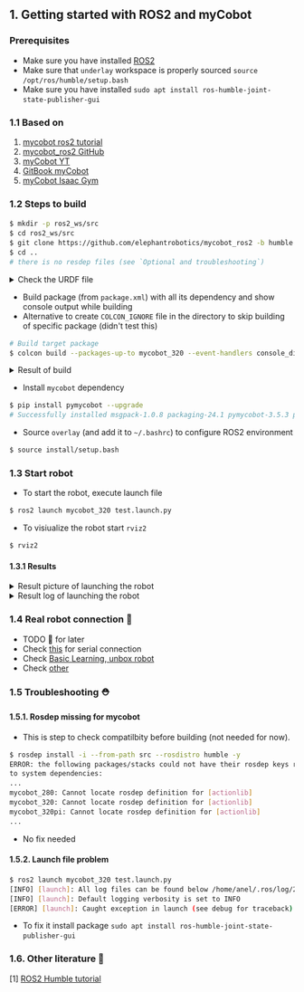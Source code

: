 ## 1. Getting started with ROS2 and myCobot

### Prerequisites
- Make sure you have installed [ROS2](0_ros2_getting_started.md)
- Make sure that `underlay` workspace is properly sourced `source /opt/ros/humble/setup.bash`
- Make sure you have installed `sudo apt install ros-humble-joint-state-publisher-gui`

### 1.1 Based on
1. [mycobot ros2 tutorial](https://docs.elephantrobotics.com/docs/gitbook-en/12-ApplicationBaseROS/12.2-ROS2/12.2.1-ROS2%E7%9A%84%E5%AE%89%E8%A3%85.html)
2. [mycobot_ros2 GitHub](https://github.com/elephantrobotics/mycobot_ros2)
3. [myCobot YT](https://www.youtube.com/watch?v=-Jo_IJ8RaXc)
4. [GitBook myCobot](https://docs.elephantrobotics.com/docs/gitbook-en/)
5. [myCobot Isaac Gym](https://www.hackster.io/Elephant-Robotics-Official/mycobot-gripping-task-reinforcement-learning-with-isaac-gym-5621db)

### 1.2 Steps to build
```bash
$ mkdir -p ros2_ws/src
$ cd ros2_ws/src
$ git clone https://github.com/elephantrobotics/mycobot_ros2 -b humble --depth 1
$ cd ..
# there is no resdep files (see `Optional and troubleshooting`)
```
<details closed>
<summary> Check the URDF file </summary>
- Use `check_urdf` utility to check parsing of XML file of `.urdf` file
```bash
$ check_urdf urdf/mycobot_320_pi_2022.urdf 
robot name is: mycobot_320pi
---------- Successfully Parsed XML ---------------
root Link: base has 1 child(ren)
    child(1):  link1
        child(1):  link2
            child(1):  link3
                child(1):  link4
                    child(1):  link5
                        child(1):  link6

```
- Use `urdf_tutorial` ROS package to start the `.urdf` file - NOT important  - bug 🐛 ❌ fixed 💻
```bash
$ sudo apt-get install ros-${ROS_DISTRO}-urdf-tutorial
$ ros2 launch urdf_tutorial display.launch.py model:=/home/anel/GitHub/pick_and_place_ros/ros2_ws/src/mycobot_ros2/mycobot_description/urdf/mycobot_320_m5_2022/mycobot_320_m5_2022.urdf
[INFO] [launch]: All log files can be found below /home/anel/.ros/log/2024-10-13-10-05-18-532420-anel-18124
[INFO] [launch]: Default logging verbosity is set to INFO
[INFO] [robot_state_publisher-1]: process started with pid [18126]
[INFO] [joint_state_publisher_gui-2]: process started with pid [18128]
[INFO] [rviz2-3]: process started with pid [18130]
[robot_state_publisher-1] [INFO] [1728806718.885357636] [robot_state_publisher]: got segment base
[robot_state_publisher-1] [INFO] [1728806718.885452194] [robot_state_publisher]: got segment link1
[robot_state_publisher-1] [INFO] [1728806718.885460760] [robot_state_publisher]: got segment link2
[robot_state_publisher-1] [INFO] [1728806718.885466230] [robot_state_publisher]: got segment link3
[robot_state_publisher-1] [INFO] [1728806718.885470919] [robot_state_publisher]: got segment link4
[robot_state_publisher-1] [INFO] [1728806718.885475608] [robot_state_publisher]: got segment link5
[robot_state_publisher-1] [INFO] [1728806718.885480186] [robot_state_publisher]: got segment link6
[joint_state_publisher_gui-2] [INFO] [1728806719.467995466] [joint_state_publisher]: Waiting for robot_description to be published on the robot_description topic...
[joint_state_publisher_gui-2] [INFO] [1728806719.475423519] [joint_state_publisher]: Centering
[joint_state_publisher_gui-2] [INFO] [1728806719.539369567] [joint_state_publisher]: Centering
[rviz2-3] [INFO] [1728806719.600012480] [rviz2]: Stereo is NOT SUPPORTED
[rviz2-3] [INFO] [1728806719.600101668] [rviz2]: OpenGl version: 4.6 (GLSL 4.6)
[rviz2-3] [INFO] [1728806719.648563810] [rviz2]: Stereo is NOT SUPPORTED
```
Picture of error:
![alt text](error_urdf_tutorial_package.png)

- To solve it we must change name of the parent `base` to `base_link` in `urdf` file
```bash
# Launch file https://github.com/ros/urdf_tutorial/tree/ros1/launch
$ ros2 launch urdf_tutorial display.launch.py -s
Arguments (pass arguments as '<name>:=<value>'):
    'gui':
        Flag to enable joint_state_publisher_gui. Valid choices are: ['true', 'false']
        (default: 'true')

    'rvizconfig':
        Absolute path to rviz config file
        (default: LocalVar('FindPackageShare(pkg='urdf_tutorial') + 'rviz' + 'urdf.rviz''))

    'model':
        Path to robot urdf file relative to urdf_tutorial package
        (default: '<launch.substitutions.path_join_substitution.PathJoinSubstitution object at 0x742f329dc490>')

    'jsp_gui':
        Flag to enable joint_state_publisher_gui. Valid choices are: ['true', 'false']
        (default: 'true')

    'rviz_config':
        Absolute path to rviz config file
        (default: LocalVar('FindPackageShare(pkg='urdf_launch') + 'config' + 'urdf.rviz''))

    'urdf_package':
        The package where the robot description is located

    'urdf_package_path':
        The path to the robot description relative to the package root

```
Bug fixed
![alt text](solved_error_urdf_tutorial_package.png)
</details>

- Build package (from `package.xml`) with all its dependency and show console output while building
- Alternative to create `COLCON_IGNORE` file in the directory to skip building of specific package (didn't test this)
```bash
# Build target package
$ colcon build --packages-up-to mycobot_320 --event-handlers console_direct+
```

  <details closed>
  <summary> Result of build </summary>
  <br>

  ```bash
  # Output
  Installing camera_display script to /home/anel/GitHub/pick_and_place_ros/ros2_ws/install/mycobot_320/lib/mycobot_320
  Installing detect_marker script to /home/anel/GitHub/pick_and_place_ros/ros2_ws/install/mycobot_320/lib/mycobot_320
  Installing follow_display script to /home/anel/GitHub/pick_and_place_ros/ros2_ws/install/mycobot_320/lib/mycobot_320
  Installing following_marker script to /home/anel/GitHub/pick_and_place_ros/ros2_ws/install/mycobot_320/lib/mycobot_320
  Installing listen_real script to /home/anel/GitHub/pick_and_place_ros/ros2_ws/install/mycobot_320/lib/mycobot_320
  Installing listen_real_of_topic script to /home/anel/GitHub/pick_and_place_ros/ros2_ws/install/mycobot_320/lib/mycobot_320
  Installing opencv_camera script to /home/anel/GitHub/pick_and_place_ros/ros2_ws/install/mycobot_320/lib/mycobot_320
  Installing simple_gui script to /home/anel/GitHub/pick_and_place_ros/ros2_ws/install/mycobot_320/lib/mycobot_320
  Installing slider_control script to /home/anel/GitHub/pick_and_place_ros/ros2_ws/install/mycobot_320/lib/mycobot_320
  Installing teleop_keyboard script to /home/anel/GitHub/pick_and_place_ros/ros2_ws/install/mycobot_320/lib/mycobot_320
  writing list of installed files to '/home/anel/GitHub/pick_and_place_ros/ros2_ws/build/mycobot_320/install.log'
  Finished <<< mycobot_320 [1.03s]           

  Summary: 4 packages finished [10.9s]

  # Check directories
  $ ll
  total 24
  drwxrwxr-x 6 anel anel 4096 Oct  5 16:21 ./
  drwxrwxr-x 4 anel anel 4096 Oct  5 15:50 ../
  drwxrwxr-x 6 anel anel 4096 Oct  5 16:22 build/
  drwxrwxr-x 6 anel anel 4096 Oct  5 16:22 install/
  drwxrwxr-x 3 anel anel 4096 Oct  5 16:21 log/
  drwxrwxr-x 3 anel anel 4096 Oct  5 15:51 src/
  ```
  </details>



- Install `mycobot` dependency
```bash
$ pip install pymycobot --upgrade
# Successfully installed msgpack-1.0.8 packaging-24.1 pymycobot-3.5.3 pyserial-3.5 python-can-4.4.2 wrapt-1.16.0
```
- Source `overlay` (and add it to `~/.bashrc`) to configure ROS2 environment
```bash
$ source install/setup.bash
```

### 1.3 Start robot
- To start the robot, execute launch file
```bash
$ ros2 launch mycobot_320 test.launch.py
```

- To visiualize the robot start `rviz2`
```bash
$ rviz2
```

#### 1.3.1 Results
<details closed>
<summary> Result picture of launching the robot </summary>
<br>

![alt cobot](myCobotRviz.png)
</details>

<details closed>
<summary> Result log of launching the robot </summary>
<br>

```bash
$ ros2 launch mycobot_320 test.launch.py
[INFO] [launch]: All log files can be found below /home/anel/.ros/log/2024-10-05-16-52-33-598578-anel-27721
[INFO] [launch]: Default logging verbosity is set to INFO
[INFO] [robot_state_publisher-1]: process started with pid [27723]
[INFO] [joint_state_publisher_gui-2]: process started with pid [27725]
[INFO] [rviz2-3]: process started with pid [27727]
[robot_state_publisher-1] [INFO] [1728139953.868858638] [robot_state_publisher]: got segment base
[robot_state_publisher-1] [INFO] [1728139953.868971142] [robot_state_publisher]: got segment link1
[robot_state_publisher-1] [INFO] [1728139953.868985669] [robot_state_publisher]: got segment link2
[robot_state_publisher-1] [INFO] [1728139953.868999516] [robot_state_publisher]: got segment link3
[robot_state_publisher-1] [INFO] [1728139953.869009174] [robot_state_publisher]: got segment link4
[robot_state_publisher-1] [INFO] [1728139953.869019614] [robot_state_publisher]: got segment link5
[robot_state_publisher-1] [INFO] [1728139953.869027940] [robot_state_publisher]: got segment link6
[rviz2-3] [INFO] [1728139954.542204804] [rviz2]: Stereo is NOT SUPPORTED
[rviz2-3] [INFO] [1728139954.542377282] [rviz2]: OpenGl version: 4.6 (GLSL 4.6)
[rviz2-3] [INFO] [1728139954.613967999] [rviz2]: Stereo is NOT SUPPORTED
[joint_state_publisher_gui-2] [INFO] [1728139954.786821033] [joint_state_publisher]: Waiting for robot_description to be published on the robot_description topic...
[joint_state_publisher_gui-2] [INFO] [1728139954.798732051] [joint_state_publisher]: Centering
[joint_state_publisher_gui-2] [INFO] [1728139954.884827043] [joint_state_publisher]: Centering
```
</details>


### 1.4 Real robot connection 💁
- TODO 💁 for later
- Check [this](https://docs.elephantrobotics.com/docs/gitbook-en/12-ApplicationBaseROS/12.2-ROS2/12.2.4-rviz%E4%BB%8B%E7%BB%8D%E5%8F%8A%E4%BD%BF%E7%94%A8/) for serial connection 
- Check [Basic Learning, unbox robot](https://www.youtube.com/watch?app=desktop&v=WPDMkrLcMIE)
- Check [other](https://www.youtube.com/watch?app=desktop&v=yhFuFvxx8aI)


### 1.5 Troubleshooting ⛑️

#### 1.5.1. Rosdep missing  for mycobot
- This is step to check compatilbity before building (not needed for now).
```bash
$ rosdep install -i --from-path src --rosdistro humble -y
ERROR: the following packages/stacks could not have their rosdep keys resolved
to system dependencies:
...
mycobot_280: Cannot locate rosdep definition for [actionlib]
mycobot_320: Cannot locate rosdep definition for [actionlib]
mycobot_320pi: Cannot locate rosdep definition for [actionlib]
...
```
- No fix needed

#### 1.5.2. Launch file problem
```bash
$ ros2 launch mycobot_320 test.launch.py
[INFO] [launch]: All log files can be found below /home/anel/.ros/log/2024-10-05-16-49-37-621332-anel-27323
[INFO] [launch]: Default logging verbosity is set to INFO
[ERROR] [launch]: Caught exception in launch (see debug for traceback): "package 'joint_state_publisher_gui' not found, searching: ['/home/anel/GitHub/pick_and_place_ros/ros2_ws/install/mycobot_320', '/home/anel/GitHub/pick_and_place_ros/ros2_ws/install/mycobot_communication', '/home/anel/GitHub/pick_and_place_ros/ros2_ws/install/mycobot_interfaces', '/home/anel/GitHub/pick_and_place_ros/ros2_ws/install/mycobot_description', '/opt/ros/humble']"
```
- To fix it install package `sudo apt install ros-humble-joint-state-publisher-gui`


### 1.6. Other literature 📖
[1] [ROS2 Humble tutorial](https://docs.ros.org/en/humble/Tutorials.html)


